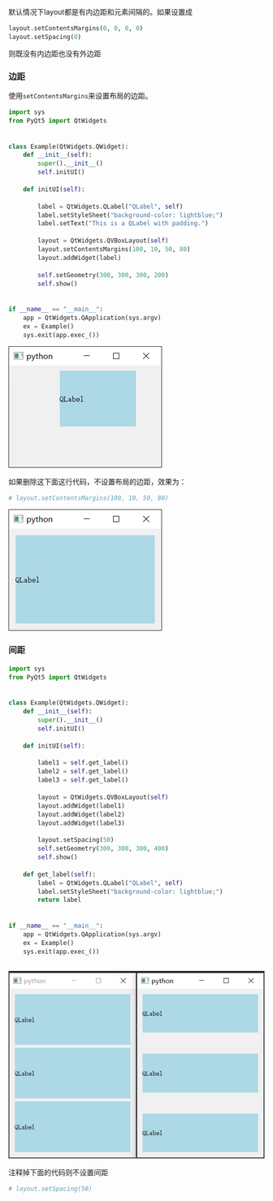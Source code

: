 默认情况下layout都是有内边距和元素间隔的。如果设置成

```python
layout.setContentsMargins(0, 0, 0, 0)
layout.setSpacing(0)
```

则既没有内边距也没有外边距

### 边距

使用`setContentsMargins`来设置布局的边距。

```python
import sys
from PyQt5 import QtWidgets


class Example(QtWidgets.QWidget):
    def __init__(self):
        super().__init__()
        self.initUI()

    def initUI(self):

        label = QtWidgets.QLabel("QLabel", self)
        label.setStyleSheet("background-color: lightblue;")
        label.setText("This is a QLabel with padding.")

        layout = QtWidgets.QVBoxLayout(self)
        layout.setContentsMargins(100, 10, 50, 80)
        layout.addWidget(label)

        self.setGeometry(300, 300, 300, 200)
        self.show()


if __name__ == "__main__":
    app = QtWidgets.QApplication(sys.argv)
    ex = Example()
    sys.exit(app.exec_())

```

![image-20230303172751927](images/image-20230303172751927.png)

如果删除这下面这行代码，不设置布局的边距，效果为：

```python
# layout.setContentsMargins(100, 10, 50, 80)
```

![image-20230303172731022](images/image-20230303172731022.png)

### 间距

```python
import sys
from PyQt5 import QtWidgets


class Example(QtWidgets.QWidget):
    def __init__(self):
        super().__init__()
        self.initUI()

    def initUI(self):

        label1 = self.get_label()
        label2 = self.get_label()
        label3 = self.get_label()

        layout = QtWidgets.QVBoxLayout(self)
        layout.addWidget(label1)
        layout.addWidget(label2)
        layout.addWidget(label3)
        
        layout.setSpacing(50)
        self.setGeometry(300, 300, 300, 400)
        self.show()

    def get_label(self):
        label = QtWidgets.QLabel("QLabel", self)
        label.setStyleSheet("background-color: lightblue;")
        return label


if __name__ == "__main__":
    app = QtWidgets.QApplication(sys.argv)
    ex = Example()
    sys.exit(app.exec_())
	
```

![image-20230303173300606](images/image-20230303173300606.png)

注释掉下面的代码则不设置间距

```python
# layout.setSpacing(50)
```

